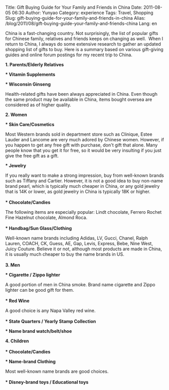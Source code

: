 Title: Gift Buying Guide for Your Family and Friends in China
Date: 2011-08-05 06:30
Author: Yunyao
Category: experience
Tags: Travel, Shopping
Slug: gift-buying-guide-for-your-family-and-friends-in-china
Alias: /blog/2011/08/gift-buying-guide-your-family-and-friends-china
Lang: en

China is a fast-changing country. Not surprisingly, the list of popular gifts for Chinese family, relatives and friends keeps on changing as well.  When I return to China, I always do some extensive research to gather an updated shopping list of gifts to buy. Here is a summary based on various gift-giving guides and online forum postings for my recent trip to China.  
  
**1. Parents/Elderly Relatives**  
  
**\* Vitamin Supplements**  
  
**\* Wisconsin Ginseng**  
  
Health-related gifts have been always appreciated in China. Even though the same product may be available in China, items bought oversea are considered as of higher quality.  
  
**2. Women**  
  
**\* Skin Care/Cosmetics**

Most Western brands sold in department store such as Clinique, Estee Lauder and Lancome are very much adored by Chinese women. However, if you happen to get any free gift with purchase, don't gift that alone. Many people know that you get it for free, so it would be very insulting if you just give the free gift as a gift.

**\* Jewelry**

If you really want to make a strong impression, buy from well-known brands such as Tiffany and Cartier. However, it is not a good idea to buy non-name brand pearl, which is typically much cheaper in China, or any gold jewelry that is 14K or lower, as gold jewelry in China is typically 18K or higher.  
   
**\* Chocolate/Candies**

The following items are especially popular: Lindt chocolate, Ferrero Rochet Fine Hazelnut chocolate, Almond Roca.  
   
**\* Handbag/Sun Glass/Clothing**

Well-known name brands including Adidas, LV, Gucci, Chanel, Ralph Lauren, COACH, CK, Guess, AE, Gap, Levis, Express, Bebe, Nine West, Juicy Couture. Believe it or not, although most products are made in China, it is usually much cheaper to buy the name brands in US.  
      
**3. Men**

**\* Cigarette / Zippo lighter**

A good portion of men in China smoke. Brand name cigarette and Zippo lighter can be good gift for them.  
   
**\* Red Wine**

A good choice is any Napa Valley red wine.  
   
**\* State Quarters / Yearly Stamp Collection**  

**\* Name brand watch/belt/shoe**

**4. Children**  
   
**\* Chocolate/Candies**

**\* Name-brand Clothing**

Most well-known name brands are good choices.  
   
**\* Disney-brand toys / Educational toys**
